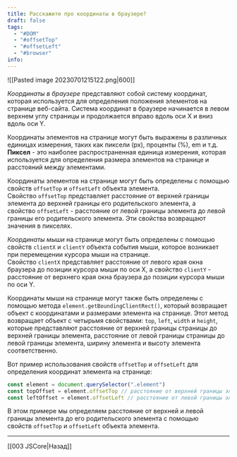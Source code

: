 ```yaml
---
title: Расскажите про координаты в браузере?
draft: false
tags:
  - "#DOM"
  - "#offsetTop"
  - "#offsetLeft"
  - "#browser"
info:
---
```

![[Pasted image 20230701215122.png|600]]

_Координаты в браузере_ представляют собой систему координат, которая используется для определения положения элементов на странице веб-сайта. Система координат в браузере начинается в левом верхнем углу страницы и продолжается вправо вдоль оси X и вниз вдоль оси Y.

Координаты элементов на странице могут быть выражены в различных единицах измерения, таких как пиксели (px), проценты (%), em и т.д. **Пиксел** - это наиболее распространенная единица измерения, которая используется для определения размера элементов на странице и расстояний между элементами.

Координаты элементов на странице могут быть определены с помощью свойств `offsetTop` и `offsetLeft` объекта элемента. Свойство `offsetTop` представляет расстояние от верхней границы элемента до верхней границы его родительского элемента, а свойство `offsetLeft` - расстояние от левой границы элемента до левой границы его родительского элемента. Эти свойства возвращают значения в пикселях.

_Координаты мыши_ на странице могут быть определены с помощью свойств `clientX` и `clientY` объекта события мыши, которое возникает при перемещении курсора мыши на странице. Свойство `clientX` представляет расстояние от левого края окна браузера до позиции курсора мыши по оси X, а свойство `clientY` - расстояние от верхнего края окна браузера до позиции курсора мыши по оси Y.

Координаты мыши на странице могут также быть определены с помощью метода `element.getBoundingClientRect()`, который возвращает объект с координатами и размерами элемента на странице. Этот метод возвращает объект с четырьмя свойствами: `top`, `left`, `width` и `height`, которые представляют расстояние от верхней границы страницы до верхней границы элемента, расстояние от левой границы страницы до левой границы элемента, ширину элемента и высоту элемента соответственно.

Вот пример использования свойств `offsetTop` и `offsetLeft` для определения координат элемента на странице:

```javascript
const element = document.querySelector(".element")
const topOffset = element.offsetTop // расстояние от верхней границы элемента до верхней границы его родительского элемента
const leftOffset = element.offsetLeft // расстояние от левой границы элемента до левой границы его родительского элемента
```

В этом примере мы определяем расстояние от верхней и левой границы элемента до его родительского элемента с помощью свойств `offsetTop` и `offsetLeft` объекта элемента.

---

[[003 JSCore|Назад]]